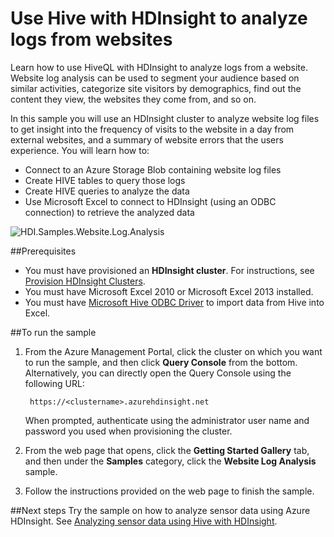 <properties 
	pageTitle="Use Hive in HDInsight Hadoop for website log analysis| Azure" 
	description="Learn how to use Hive with HDInsight to analyze website logs. You'll use a log file as input into an HDInsight table, and use HiveQL to query the data." 
	services="hdinsight" 
	documentationCenter="" 
	authors="nitinme" 
	manager="paulettm" 
	editor="cgronlun"/>

<tags 
	ms.service="hdinsight" 
	ms.workload="big-data" 
	ms.tgt_pltfrm="na" 
	ms.devlang="na" 
	ms.topic="article" 
	ms.date="02/06/2015" 
	ms.author="nitinme"/>

# Use Hive with HDInsight to analyze logs from websites

Learn how to use HiveQL with HDInsight to analyze logs from a website. Website log analysis can be used to segment your audience based on similar activities, categorize site visitors by demographics, find out the content they view, the websites they come from, and so on.

In this sample you will use an HDInsight cluster to analyze website log files to get insight into the frequency of visits to the website in a day from external websites, and a summary of website errors that the users experience. You will learn how to:

- Connect to an Azure Storage Blob containing website log files
- Create HIVE tables to query those logs
- Create HIVE queries to analyze the data
- Use Microsoft Excel to connect to HDInsight (using an ODBC connection) to retrieve the analyzed data

![HDI.Samples.Website.Log.Analysis][img-hdi-weblogs-sample]

##Prerequisites

- You must have provisioned an **HDInsight cluster**. For instructions, see [Provision HDInsight Clusters][hdinsight-provision]. 
- You must have Microsoft Excel 2010 or Microsoft Excel 2013 installed.
- You must have [Microsoft Hive ODBC Driver](http://www.microsoft.com/download/details.aspx?id=40886) to import data from Hive into Excel.


##To run the sample

1. From the Azure Management Portal, click the cluster on which you want to run the sample, and then click **Query Console** from the bottom. Alternatively, you can directly open the Query Console using the following URL:

	 	https://<clustername>.azurehdinsight.net
	
	When prompted, authenticate using the administrator user name and password you used when provisioning the cluster.
  
2. From the web page that opens, click the **Getting Started Gallery** tab, and then under the **Samples** category, click the **Website Log Analysis** sample.
3. Follow the instructions provided on the web page to finish the sample.

##Next steps
Try the sample on how to analyze sensor data using Azure HDInsight. See [Analyzing sensor data using Hive with HDInsight][hdinsight-sensor-data-sample].


[hdinsight-provision]: hdinsight-provision-clusters.md
[hdinsight-sensor-data-sample]: hdinsight-use-hive-sensor-data-analysis.md

[img-hdi-weblogs-sample]: ./media/hdinsight-hive-analyze-website-log/hdinsight-weblogs-sample.png